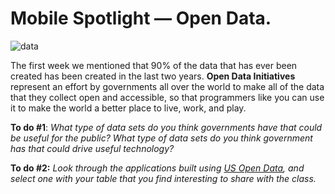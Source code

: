 # Mobile Spotlight — Open Data.

![data](http://cartodb.s3.amazonaws.com/tumblr/posts/nycbigapps.png)

The first week we mentioned that 90% of the data that has ever been created has been created in the last two years.  **Open Data Initiatives** represent an effort by governments all over the world to make all of the data that they collect open and accessible, so that programmers like you can use it to make the world a better place to live, work, and play.  

**To do #1**: *What type of data sets do you think governments have that could be useful for the public?  What type of data sets do you think government has that could drive useful technology?*


**To do #2:**  *Look through the applications built using [US Open Data](https://www.data.gov/applications), and select one with your table that you find interesting to share with the class.* 
